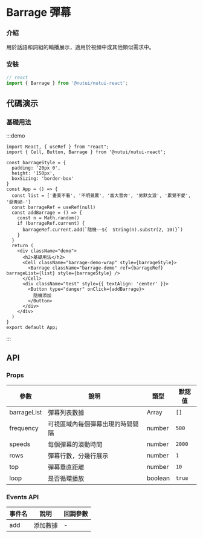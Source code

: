 # Barrage 彈幕

### 介紹

用於話語和詞組的輪播展示，適用於視頻中或其他類似需求中。

### 安裝

``` ts
// react
import { Barrage } from '@nutui/nutui-react';
```

## 代碼演示

### 基礎用法

:::demo
```tsx
import React, { useRef } from "react";
import { Cell, Button, Barrage } from '@nutui/nutui-react';

const barrageStyle = {
  padding: '20px 0',
  height: '150px',
  boxSizing: 'border-box'
}
const App = () => {
  const list = ['畫美不看', '不明覺厲', '喜大普奔', '男默女淚', '累覺不愛', '爺青結-']
  const barrageRef = useRef(null)
  const addBarrage = () => {
    const n = Math.random()
    if (barrageRef.current) {
      barrageRef.current.add(`隨機——${  String(n).substr(2, 10)}`)
    }
  }
  return (
    <div className="demo">
      <h2>基礎用法</h2>
      <Cell className="barrage-demo-wrap" style={barrageStyle}>
        <Barrage className="barrage-demo" ref={barrageRef} barrageList={list} style={barrageStyle} />
      </Cell>
      <div className="test" style={{ textAlign: 'center' }}>
        <Button type="danger" onClick={addBarrage}>
          隨機添加
        </Button>
      </div>
    </div>
  )
}
export default App;
```
:::


## API

### Props

| 參數         | 說明                             | 類型   | 默認值           |
|--------------|----------------------------------|--------|------------------|
| barrageList         | 彈幕列表數據               | Array | `[]`              |
| frequency        | 可視區域內每個彈幕出現的時間間隔                         | number | `500`               |
| speeds         | 每個彈幕的滾動時間 | number |  `2000`               |
| rows  | 彈幕行數，分幾行展示     | number | `1` |
| top  | 彈幕垂直距離    | number | `10` |
| loop  | 是否循環播放     | boolean | `true` |

### Events API

| 事件名 | 說明           | 回調參數     |
|--------|----------------|--------------|
| add  | 添加數據 | - |